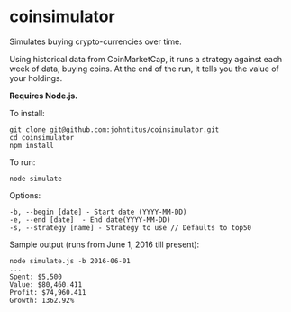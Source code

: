 # coinsimulator
Simulates buying crypto-currencies over time.

Using historical data from CoinMarketCap, it runs a strategy against each week of data, buying coins.
At the end of the run, it tells you the value of your holdings.

**Requires Node.js.**

To install:
```
git clone git@github.com:johntitus/coinsimulator.git
cd coinsimulator
npm install
```
To run:
```
node simulate
```
Options:
```
-b, --begin [date] - Start date (YYYY-MM-DD)
-e, --end [date]  - End date(YYYY-MM-DD)
-s, --strategy [name] - Strategy to use // Defaults to top50
```
Sample output (runs from June 1, 2016 till present):
```
node simulate.js -b 2016-06-01
...
Spent: $5,500
Value: $80,460.411
Profit: $74,960.411
Growth: 1362.92%
```
